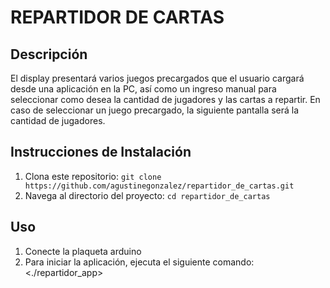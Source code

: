 # REPARTIDOR DE CARTAS

## Descripción
El display presentará varios juegos precargados que el usuario cargará desde una aplicación en la PC, así como un ingreso manual para seleccionar como desea
la cantidad de jugadores y las cartas a repartir. 
En caso de seleccionar un juego precargado, la siguiente pantalla será la cantidad de jugadores.

## Instrucciones de Instalación
1. Clona este repositorio: `git clone https://github.com/agustinegonzalez/repartidor_de_cartas.git`
2. Navega al directorio del proyecto: `cd repartidor_de_cartas`

## Uso
1. Conecte la plaqueta arduino
2. Para iniciar la aplicación, ejecuta el siguiente comando:
<./repartidor_app>

